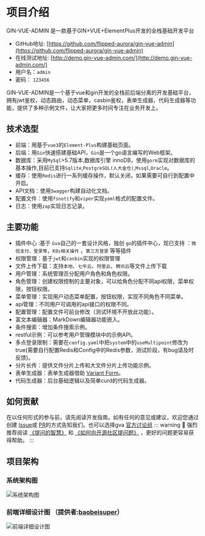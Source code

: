 # 项目介绍

GIN-VUE-ADMIN 是一款基于GIN+VUE+ElementPlus开发的全栈基础开发平台

* GitHub地址: [https://github.com/flipped-aurora/gin-vue-admin](https://github.com/flipped-aurora/gin-vue-admin)
* 在线测试地址: [http://demo.gin-vue-admin.com/](http://demo.gin-vue-admin.com/)
* 用户名：`admin`
* 密码： `123456`

GIN-VUE-ADMIN是一个基于vue和gin开发的全栈前后端分离的开发基础平台，拥有jwt鉴权，动态路由，动态菜单，casbin鉴权，表单生成器，代码生成器等功能，提供了多种示例文件，让大家把更多时间专注在业务开发上。

## 技术选型
- 前端：用基于`vue3`的`Element-Plus`构建基础页面。
- 后端：用`Gin`快速搭建基础API，`Gin`是一个go语言编写的Web框架。
- 数据库：采用`MySql`>5.7版本,数据库引擎 innoDB<Badge type="danger" class="bg-red-600 font-medium dark:bg-red-500" text="important" />，使用`gorm`实现对数据库的基本操作,目前已支持`Sqlite`,`PostgreSQL(人大金仓)`,`Mssql`,`Oracle`。
- 缓存：使用`Redis`进行一系列缓存操作，默认关闭，如果需要可自行到配置中开启。
- API文档：使用`Swagger`构建自动化文档。
- 配置文件：使用`fsnotify`和`viper`实现`yaml`格式的配置文件。
- 日志：使用`zap`实现日志记录。

## 主要功能
- 插件中心 <Badge type="tip" text="NEW" class="bg-indigo-600 font-medium dark:bg-indigo-500" /> :基于 `Gva`自己的一套设计风格，独创 `go`的插件中心，现已支持 ：`微信支付、登录等`，`K8s相关操作` ，`第三方登录` 等等插件
- 权限管理：基于`jwt`和`casbin`实现的权限管理
- 文件上传下载：支持`本地`、`七牛云`、`阿里云`、`腾讯云`等文件上传下载
- 用户管理：系统管理员分配用户角色和角色权限。
- 角色管理：创建权限控制的主要对象，可以给角色分配不同api权限，菜单权限，按钮权限。
- 菜单管理：实现用户动态菜单配置，按钮权限，实现不同角色不同菜单。
- api管理：不同用户可调用的api接口的权限不同。
- 配置管理：配置文件可前台修改（测试环境不开放此功能）。
- 富文本编辑器：MarkDown编辑器功能嵌入。
- 条件搜索：增加条件搜索示例。
- restful示例：可以参考用户管理模块中的示例API。
- 多点登录限制：需要在`config.yaml`中把`system`中的`useMultipoint`修改为true(需要自行配置Redis和Config中的Redis参数，测试阶段，有bug请及时反馈)。
- 分片长传：提供文件分片上传和大文件分片上传功能示例。
- 表单生成器：表单生成器借助 [Variant Form](https://www.vform666.com/)。
- 代码生成器：后台基础逻辑以及简单curd的代码生成器。

## 如何贡献

在以任何形式的参与前，请先阅读开发指南。如有任何的意见或建议，欢迎您通过创建 [Issue](https://github.com/flipped-aurora/gin-vue-admin/issues)或 [PR](https://github.com/flipped-aurora/gin-vue-admin/pulls)的方式告知我们。也可以选择gva [官方讨论组](https://plugin.gin-vue-admin.com/#/layout/vip)
::: warning 🧁
强烈推荐阅读 [《提问的智慧》](https://github.com/ryanhanwu/How-To-Ask-Questions-The-Smart-Way) 和 [《如何向开源社区提问题》](https://github.com/seajs/seajs/issues/545) ，更好的问题更容易获得帮助。
:::

## 项目架构

### 系统架构图

![系统架构图](/introduce/gin-vue-admin.png)

### 前端详细设计图 （提供者:<a href="https://github.com/baobeisuper">baobeisuper</a>）

![前端详细设计图](/introduce/naotu.png)
